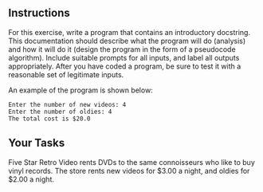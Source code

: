 ## Instructions

For this exercise, write a program that contains an introductory docstring. This documentation should describe what the program will do (analysis) and how it will do it (design the program in the form of a pseudocode algorithm). Include suitable prompts for all inputs, and label all outputs appropriately. After you have coded a program, be sure to test it with a reasonable set of legitimate inputs.

An example of the program is shown below:

```
Enter the number of new videos: 4
Enter the number of oldies: 4
The total cost is $20.0
```

## Your Tasks

Five Star Retro Video rents DVDs to the same connoisseurs who like to buy vinyl records. The store rents new videos for $3.00 a night, and oldies for $2.00 a night.
